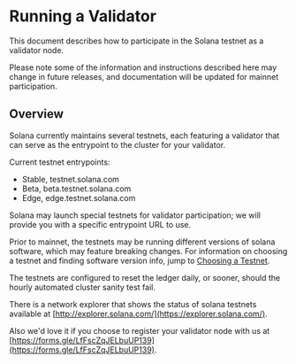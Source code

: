 # Running a Validator

This document describes how to participate in the Solana testnet as a validator node.

Please note some of the information and instructions described here may change in future releases, and documentation will be updated for mainnet participation.

## Overview

Solana currently maintains several testnets, each featuring a validator that can serve as the entrypoint to the cluster for your validator.

Current testnet entrypoints:

* Stable, testnet.solana.com
* Beta, beta.testnet.solana.com
* Edge, edge.testnet.solana.com

Solana may launch special testnets for validator participation; we will provide you with a specific entrypoint URL to use.

Prior to mainnet, the testnets may be running different versions of solana software, which may feature breaking changes. For information on choosing a testnet and finding software version info, jump to [Choosing a Testnet](validator-testnet.md).

The testnets are configured to reset the ledger daily, or sooner, should the hourly automated cluster sanity test fail.

There is a network explorer that shows the status of solana testnets available at [http://explorer.solana.com/](https://explorer.solana.com/).

Also we'd love it if you choose to register your validator node with us at [https://forms.gle/LfFscZqJELbuUP139](https://forms.gle/LfFscZqJELbuUP139).

